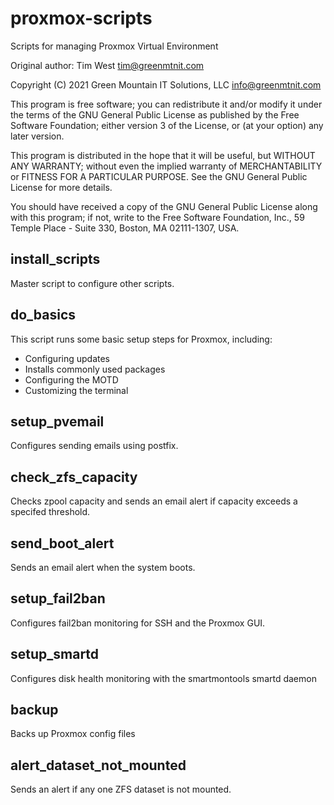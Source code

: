 # proxmox-scripts 

Scripts for managing Proxmox Virtual Environment

Original author: Tim West <tim@greenmtnit.com>

Copyright (C) 2021 Green Mountain IT Solutions, LLC <info@greenmtnit.com>

This program is free software; you can redistribute it and/or modify
it under the terms of the GNU General Public License as published by
the Free Software Foundation; either version 3 of the License, or
(at your option) any later version.

This program is distributed in the hope that it will be useful,
but WITHOUT ANY WARRANTY; without even the implied warranty of
MERCHANTABILITY or FITNESS FOR A PARTICULAR PURPOSE.  See the
GNU General Public License for more details.

You should have received a copy of the GNU General Public License
along with this program; if not, write to the Free Software
Foundation, Inc., 59 Temple Place - Suite 330, Boston, MA 02111-1307, USA.

## install_scripts
Master script to configure other scripts.

## do_basics
This script runs some basic setup steps for Proxmox, including:
  - Configuring updates
  - Installs commonly used packages
  - Configuring the MOTD
  - Customizing the terminal

## setup_pvemail
Configures sending emails using postfix.

## check_zfs_capacity
Checks zpool capacity and sends an email alert if capacity exceeds a specifed threshold.


## send_boot_alert
Sends an email alert when the system boots.

## setup_fail2ban
Configures fail2ban monitoring for SSH and the Proxmox GUI.

## setup_smartd
Configures disk health monitoring with the smartmontools smartd daemon

## backup
Backs up Proxmox config files

## alert_dataset_not_mounted
Sends an alert if any one ZFS dataset is not mounted.
